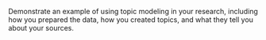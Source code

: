 Demonstrate an example of using topic modeling in your research, including how you prepared the data, how you created topics, and what they tell you about your sources.
